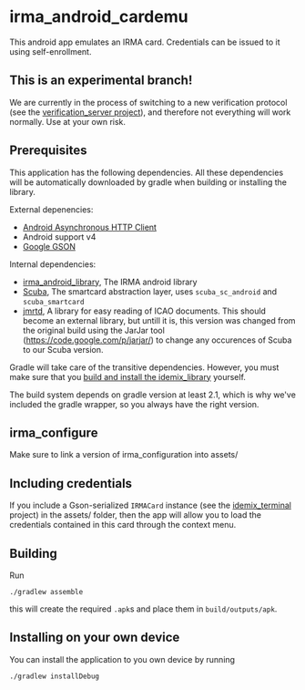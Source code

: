 # irma_android_cardemu

This android app emulates an IRMA card. Credentials can be issued to it using self-enrollment.

## This is an experimental branch!

We are currently in the process of switching to a new verification protocol (see the [verification_server project](https://github.com/credentials/irma_verification_server/)), and therefore not everything will work normally. Use at your own risk.

## Prerequisites

This application has the following dependencies.  All these dependencies will be automatically downloaded by gradle when building or installing the library.

External depenencies:

 * [Android Asynchronous HTTP Client](http://loopj.com/android-async-http/)
 * Android support v4
 * [Google GSON](https://code.google.com/p/google-gson/)

Internal dependencies:

 * [irma_android_library](https://github.com/credentials/irma_android_library/), The IRMA android library
 * [Scuba](https://github.com/credentials/scuba), The smartcard abstraction layer, uses `scuba_sc_android` and `scuba_smartcard`
 * [jmrtd](http://jmrtd.org/), A library for easy reading of ICAO documents. This should become an external library, but untill it is, this version was changed from the original build using the JarJar tool (https://code.google.com/p/jarjar/) to change any occurences of Scuba to our Scuba version.

Gradle will take care of the transitive dependencies. However, you must make sure that you [build and install the idemix_library](https://github.com/credentials/idemix_library/) yourself.

The build system depends on gradle version at least 2.1, which is why we've included the gradle wrapper, so you always have the right version.

## irma_configure

Make sure to link a version of irma_configuration into assets/

## Including credentials

If you include a Gson-serialized `IRMACard` instance (see the [idemix_terminal](https://github.com/credentials/idemix_terminal/) project) in the assets/ folder, then the app will allow you to load the credentials contained in this card through the context menu.

## Building

Run

    ./gradlew assemble

this will create the required `.apk`s and place them in `build/outputs/apk`.

## Installing on your own device

You can install the application to you own device by running

    ./gradlew installDebug
